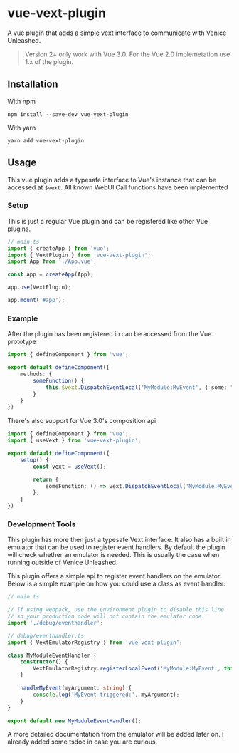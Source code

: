 # vue-vext-plugin
A vue plugin that adds a simple vext interface to communicate with Venice Unleashed.

> Version 2+ only work with Vue 3.0. For the Vue 2.0 implemetation use 1.x of the plugin.

## Installation
With npm
```
npm install --save-dev vue-vext-plugin
```

With yarn
```
yarn add vue-vext-plugin
```

## Usage
This vue plugin adds a typesafe interface to Vue's instance that can be accessed at `$vext`. All known WebUI.Call functions have been implemented

### Setup
This is just a regular Vue plugin and can be registered like other Vue plugins.
```ts
// main.ts
import { createApp } from 'vue';
import { VextPlugin } from 'vue-vext-plugin';
import App from './App.vue';

const app = createApp(App);

app.use(VextPlugin);

app.mount('#app');
```

### Example
After the plugin has been registered in can be accessed from the Vue prototype
```ts
import { defineComponent } from 'vue';

export default defineComponent({
    methods: {
        someFunction() {
            this.$vext.DispatchEventLocal('MyModule:MyEvent', { some: "payload" });
        }
    }
})
```
There's also support for Vue 3.0's composition api
```ts
import { defineComponent } from 'vue';
import { useVext } from 'vue-vext-plugin';

export default defineComponent({
    setup() {
        const vext = useVext();

        return {
            someFunction: () => vext.DispatchEventLocal('MyModule:MyEvent', { some: "payload" });
        };
    }
})
```

### Development Tools
This plugin has more then just a typesafe Vext interface. It also has a built in emulator that can be used to register event handlers.
By default the plugin will check whether an emulator is needed. This is usually the case when running outside of Venice Unleashed.

This plugin offers a simple api to register event handlers on the emulator.
Below is a simple example on how you could use a class as event handler:
```ts
// main.ts

// If using webpack, use the environment plugin to disable this line
// so your production code will not contain the emulator code.
import './debug/eventhandler';

// debug/eventhandler.ts
import { VextEmulatorRegistry } from 'vue-vext-plugin';

class MyModuleEventHandler {
    constructor() {
        VextEmulatorRegistry.registerLocalEvent('MyModule:MyEvent', this.handleMyEvent, this);
    }

    handleMyEvent(myArgument: string) {
        console.log('MyEvent triggered:', myArgument);
    } 
}

export default new MyModuleEventHandler();
```
A more detailed documentation from the emulator will be added later on. I already added some tsdoc in case you are curious.